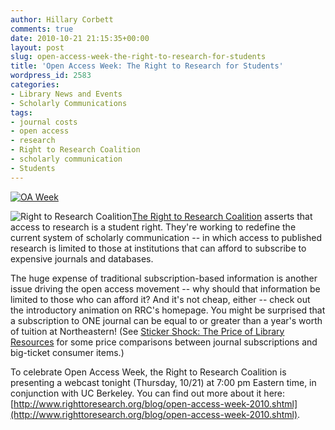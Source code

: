 ```yaml
---
author: Hillary Corbett
comments: true
date: 2010-10-21 21:15:35+00:00
layout: post
slug: open-access-week-the-right-to-research-for-students
title: 'Open Access Week: The Right to Research for Students'
wordpress_id: 2583
categories:
- Library News and Events
- Scholarly Communications
tags:
- journal costs
- open access
- research
- Right to Research Coalition
- scholarly communication
- Students
---
```


[![OA Week](http://api.ning.com/files/4XVLKsm4Okgft2ttZQ77X1UgUs15x*6McPRJUQr0lhiX3jnefVis*TCDdc2SiYCGCTwExtKK5Gx3jTv6dA3*5H4tbg26tMBy/468x60%20web%20banner.jpg)](http://www.openaccessweek.org/)

![Right to Research Coalition](http://www.righttoresearch.org/bm~pix/r2r-logo.png)[The Right to Research Coalition](http://www.righttoresearch.org/index.shtml) asserts that access to research is a student right. They're working to redefine the current system of scholarly communication -- in which access to published research is limited to those at institutions that can afford to subscribe to expensive journals and databases.

The huge expense of traditional subscription-based information is another issue driving the open access movement -- why should that information be limited to those who can afford it? And it's not cheap, either -- check out the introductory animation on RRC's homepage. You might be surprised that a subscription to ONE journal can be equal to or greater than a year's worth of tuition at Northeastern!  (See [Sticker Shock: The Price of Library Resources](http://www.library.ucsf.edu/node/1102) for some price comparisons between journal subscriptions and big-ticket consumer items.)

To celebrate Open Access Week, the Right to Research Coalition is presenting a webcast tonight (Thursday, 10/21) at 7:00 pm Eastern time, in conjunction with UC Berkeley. You can find out more about it here: [http://www.righttoresearch.org/blog/open-access-week-2010.shtml](http://www.righttoresearch.org/blog/open-access-week-2010.shtml).

